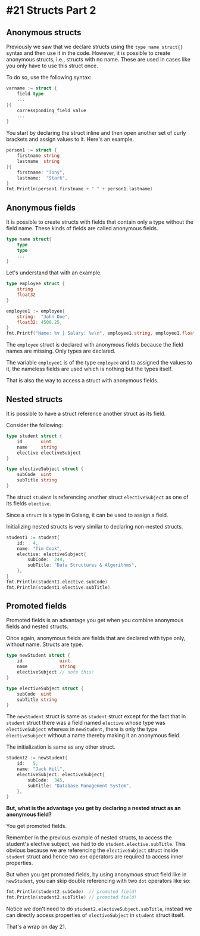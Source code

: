 # #21 Structs Part 2

## Anonymous structs

Previously we saw that we declare structs using the `type name struct{}` syntax and then use it in the code. However, it is possible to create anonymous structs, i.e., structs with no name. These are used in cases like you only have to use this struct once.

To do so, use the following syntax:

```go
varname := struct {
    field type
    ...
}{
    corressponding_field value
    ...
}
```
You start by declaring the struct inline and then open another set of curly brackets and assign values to it. Here's an example.

```go
person1 := struct {
    firstname string
    lastname  string
}{
    firstname: "Tony",
    lastname:  "Stark",
}
fmt.Println(person1.firstname + " " + person1.lastname)
```

## Anonymous fields

It is possible to create structs with fields that contain only a type without the field name. These kinds of fields are called anonymous fields.

```go
type name struct{
    type
    type
    ...
}
```

Let's understand that with an example.

```go
type employee struct {
	string
	float32
}

employee1 := employee{
    string:  "John Doe",
    float32: 4500.25,
}
fmt.Printf("Name: %v | Salary: %v\n", employee1.string, employee1.float32)
```

The `employee` struct is declared with anonymous fields because the field names are missing. Only types are declared.

The variable `employee1` is of the type `employee` and to assigned the values to it, the nameless fields are used which is nothing but the types itself.

That is also the way to access a struct with anonymous fields.


## Nested structs

It is possible to have a struct reference another struct as its field.

Consider the following:

```go
type student struct {
	id       uint
	name     string
	elective electiveSubject
}

type electiveSubject struct {
	subCode  uint
	subTitle string
}
```

The struct `student` is referencing another struct `electiveSubject` as one of its fields `elective`.

Since a `struct` is a type in Golang, it can be used to assign a field.

Initializing nested structs is very similar to declaring non-nested structs.

```go
student1 := student{
    id:   4,
    name: "Tim Cook",
    elective: electiveSubject{
        subCode:  244,
        subTitle: "Data Structures & Algorithms",
    },
}
fmt.Println(student1.elective.subCode)
fmt.Println(student1.elective.subTitle)
```

## Promoted fields

Promoted fields is an advantage you get when you combine anonymous fields and nested structs.

Once again, anonymous fields are fields that are declared with type only, without name. Structs are type.

```go
type newStudent struct {
	id              uint
	name            string
	electiveSubject // note this!
}

type electiveSubject struct {
	subCode  uint
	subTitle string
}
```

The `newStudent` struct is same as `student` struct except for the fact that in `student` struct there was a field named `elective` whose type was `electiveSubject` whereas in `newStudent`, there is only the type `electiveSubject` without a name thereby making it an anonymous field.

The initialization is same as any other struct.

```go
student2 := newStudent{
    id:   5,
    name: "Jack Hill",
    electiveSubject: electiveSubject{
        subCode:  345,
        subTitle: "Database Management System",
    },
}
```

**But, what is the advantage you get by declaring a nested struct as an anonymous field?**

You get promoted fields.

Remember in the previous example of nested structs, to access the student's elective subject, we had to do `student.elective.subTitle`. This obvious because we are referencing the `electiveSubject` struct inside `student` struct and hence two `dot` operators are required to access inner properties.

But when you get promoted fields, by using anonymous struct field like in `newStudent`, you can skip double referencing with two `dot` operators like so:

```go
fmt.Println(student2.subCode)  // promoted field!
fmt.Println(student2.subTitle) // promoted field!
```

Notice we don't need to do `student2.electiveSubject.subTitle`, instead we can directly access properties of `electiveSubject` in `student` struct itself.

That's a wrap on day 21.